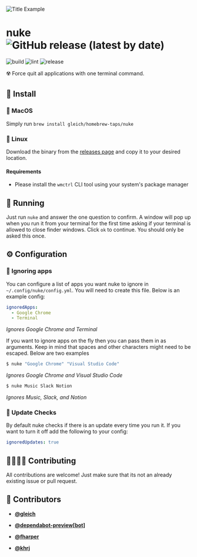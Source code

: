 <!-- DO NOT REMOVE - contributor_list:data:start:["gleich", "dependabot-preview[bot]", "fharper", "khrj"]:end -->

![Title Example](title.gif)

# nuke ![GitHub release (latest by date)](https://img.shields.io/github/v/release/gleich/nuke)

![build](https://github.com/gleich/nuke/workflows/build/badge.svg)
![lint](https://github.com/gleich/nuke/workflows/lint/badge.svg)
![release](https://github.com/gleich/nuke/workflows/release/badge.svg)

☢️ Force quit all applications with one terminal command.

## 🚀 Install

### 🍎 MacOS

Simply run `brew install gleich/homebrew-taps/nuke`

### 🐧 Linux

Download the binary from the [releases page](https://github.com/gleich/nuke/releases) and copy it to your desired location.

#### Requirements

- Please install the `wmctrl` CLI tool using your system's package manager

## 🏃 Running

Just run `nuke` and answer the one question to confirm. A window will pop up when you run it from your terminal for the first time asking if your terminal is allowed to close finder windows. Click `ok` to continue. You should only be asked this once.

## ⚙️ Configuration

### 🙈 Ignoring apps

You can configure a list of apps you want nuke to ignore in `~/.config/nuke/config.yml`. You will need to create this file. Below is an example config:

```yml
ignoredApps:
  - Google Chrome
  - Terminal
```

_Ignores Google Chrome and Terminal_

If you want to ignore apps on the fly then you can pass them in as arguments. Keep in mind that spaces and other characters might need to be escaped. Below are two examples

```bash
$ nuke "Google Chrome" "Visual Studio Code"
```

_Ignores Google Chrome and Visual Studio Code_

```bash
$ nuke Music Slack Notion
```

_Ignores Music, Slack, and Notion_

### 🚀 Update Checks

By default nuke checks if there is an update every time you run it. If you want to turn it off add the following to your config:

```yaml
ignoredUpdates: true
```

## 🙋‍♀️🙋‍♂️ Contributing

All contributions are welcome! Just make sure that its not an already existing issue or pull request.

<!-- DO NOT REMOVE - contributor_list:start -->
## 👥 Contributors


- **[@gleich](https://github.com/gleich)**

- **[@dependabot-preview[bot]](https://github.com/apps/dependabot-preview)**

- **[@fharper](https://github.com/fharper)**

- **[@khrj](https://github.com/khrj)**

<!-- DO NOT REMOVE - contributor_list:end -->
